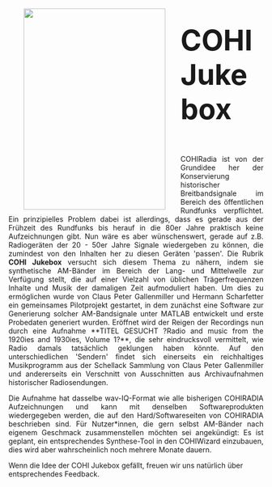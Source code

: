 




<img align="left" width="280" height="398" vspace="10" hspace="30" src="https://www.radiomuseum.org/forumdata/users/24/Radio_hoeren_1924.jpg" /> 

# **<span style="font-size:2em;">COHI Jukebox</p>**

<p style='text-align: justify;'>COHIRadia ist von der Grundidee her der Konservierung historischer Breitbandsignale im Bereich des öffentlichen Rundfunks verpflichtet. Ein prinzipielles Problem dabei ist allerdings, dass es gerade aus der Frühzeit des Rundfunks bis herauf in die 80er Jahre praktisch keine Aufzeichnungen gibt.
Nun wäre es aber wünschenswert, gerade auf z.B. Radiogeräten der 20 - 50er Jahre Signale wiedergeben zu können, die zumindest von den Inhalten her zu diesen Geräten 'passen'. Die Rubrik <strong>COHI Jukebox</strong> versucht sich diesem Thema zu nähern, indem sie synthetische AM-Bänder im Bereich der 
Lang- und Mittelwelle zur Verfügung stellt, die auf einer Vielzahl von üblichen Trägerfrequenzen Inhalte und Musik der damaligen Zeit aufmoduliert haben. Um dies zu ermöglichen wurde von Claus Peter Gallenmiller und Hermann Scharfetter ein gemeinsames Pilotprojekt gestartet, in dem 
zunächst eine Software zur Generierung solcher AM-Bandsignale unter MATLAB entwickelt und erste Probedaten generiert wurden. Eröffnet wird der Reigen der Recordings nun durch eine Aufnahme **TITEL GESUCHT ?Radio and music from the 1920ies and 1930ies, Volume 1?**, die sehr eindrucksvoll vermittelt, wie Radio damals tatsächlich geklungen haben könnte.
Auf den unterschiedlichen 'Sendern' findet sich einerseits ein reichhaltiges Musikprogramm aus der Schellack Sammlung von Claus Peter Gallenmiller und andererseits ein Verschnitt von Ausschnitten aus Archivaufnahmen historischer Radiosendungen.</p> 

<p style='text-align: justify;'>Die Aufnahme hat dasselbe wav-IQ-Format wie alle bisherigen COHIRADIA Aufzeichnungen und kann mit denselben Softwareprodukten wiedergegeben werden, die auf den Hard/Softwareseiten von COHIRADIA beschrieben sind. Für Nutzer*innen, die gern selbst AM-Bänder nach eigenem Geschmack zusammenstellen möchten sei angekündigt: Es ist geplant, ein entsprechendes Synthese-Tool in den COHIWizard einzubauen, dies wird aber wahrscheinlich noch mehrere Monate dauern.</p> 

Wenn die Idee der COHI Jukebox gefällt, freuen wir uns natürlich über entsprechendes Feedback.
